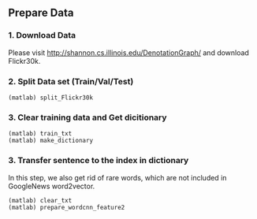 ## Prepare Data

### 1. Download Data
Please visit http://shannon.cs.illinois.edu/DenotationGraph/   and  download Flickr30k.

### 2. Split Data set (Train/Val/Test)
```
(matlab) split_Flickr30k
```

### 3. Clear training data and Get dicitionary
```
(matlab) train_txt
(matlab) make_dictionary
```

### 3. Transfer sentence to the index in dictionary
In this step, we also get rid of rare words, which are not included in GoogleNews word2vector.
```
(matlab) clear_txt
(matlab) prepare_wordcnn_feature2
```
